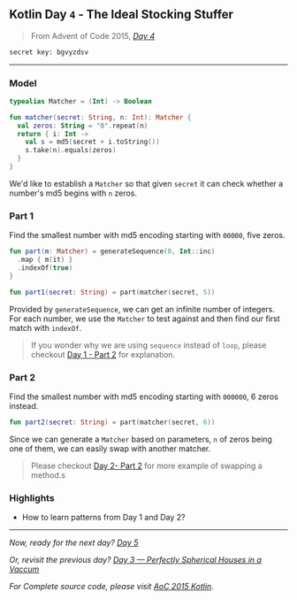 ## Kotlin Day `4` - The Ideal Stocking Stuffer

> From Advent of Code 2015, [*Day 4*](https://adventofcode.com/2015/day/4)



```fortran
secret key: bgvyzdsv
```

---

### Model

```kotlin
typealias Matcher = (Int) -> Boolean

fun matcher(secret: String, n: Int): Matcher {
  val zeros: String = "0".repeat(n)
  return { i: Int ->
    val s = md5(secret + i.toString())
    s.take(n).equals(zeros)
  }
}
```

We'd like to establish a `Matcher` so that given `secret` it can check whether a number's md5 begins with `n` zeros.

### Part 1

Find the smallest number with md5 encoding starting with `00000`, five zeros.

```kotlin
fun part(m: Matcher) = generateSequence(0, Int::inc)
  .map { m(it) }
  .indexOf(true)
}

fun part1(secret: String) = part(matcher(secret, 5))
```

Provided by `generateSequence`, we can get an infinite number of integers. For each number, we use the `Matcher` to test against and then find our first match with `indexOf`.

> If you wonder why we are using `sequence` instead of `loop`, please checkout [Day 1 - Part 2](https://medium.com/@windmaomao/kotlin-day-1-up-and-down-38885a5fc2b1) for explanation.

### Part 2

Find the smallest number with md5 encoding starting with `000000`, 6 zeros instead.

```kotlin
fun part2(secret: String) = part(matcher(secret, 6))
```

Since we can generate a `Matcher` based on parameters,  `n` of zeros being one of them, we can easily swap with another matcher.

> Please checkout [Day 2- Part 2](https://medium.com/@windmaomao/kotlin-day-2-i-was-told-there-would-be-no-math-ec0f9e1064cc) for more example of swapping a method.s

### Highlights

- How to learn patterns from Day 1 and Day 2?

---

*Now, ready for the next day?* [*Day 5*](https://medium.com/@windmaomao/kotlin-day-2-i-was-told-there-would-be-no-math-ec0f9e1064cc)

*Or, revisit the previous day?* [*Day 3 — Perfectly Spherical Houses in a Vaccum*](https://medium.com/@windmaomao/kotlin-day-2-i-was-told-there-would-be-no-math-ec0f9e1064cc)

*For Complete source code, please visit [*AoC 2015 Kotlin*](https://github.com/windmaomao/adventofcode/tree/master/2015/kt/src/test/kotlin/org/adventofcode)*.

